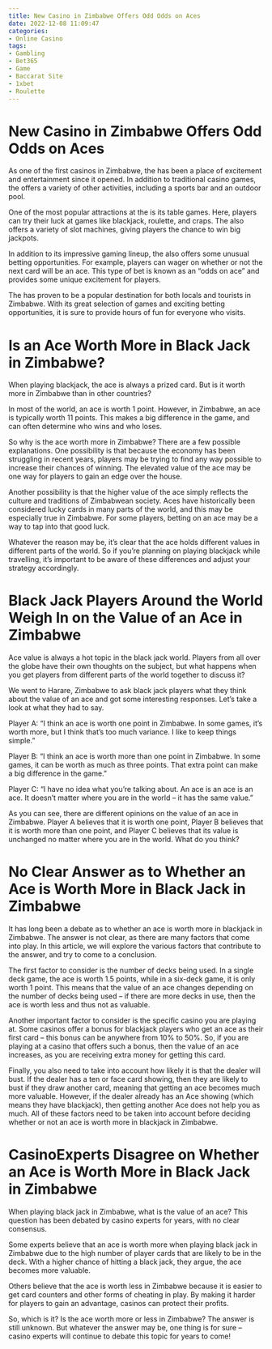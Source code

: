 ```yaml
---
title: New Casino in Zimbabwe Offers Odd Odds on Aces
date: 2022-12-08 11:09:47
categories:
- Online Casino
tags:
- Gambling
- Bet365
- Game
- Baccarat Site
- 1xbet
- Roulette
---
```



#  New Casino in Zimbabwe Offers Odd Odds on Aces

As one of the first casinos in Zimbabwe, the <new casino> has been a place of excitement and entertainment since it opened. In addition to traditional casino games, the <new casino> offers a variety of other activities, including a sports bar and an outdoor pool.

One of the most popular attractions at the <new casino> is its table games. Here, players can try their luck at games like blackjack, roulette, and craps. The <new casino> also offers a variety of slot machines, giving players the chance to win big jackpots.

In addition to its impressive gaming lineup, the <new casino> also offers some unusual betting opportunities. For example, players can wager on whether or not the next card will be an ace. This type of bet is known as an “odds on ace” and provides some unique excitement for players.

The <new casino> has proven to be a popular destination for both locals and tourists in Zimbabwe. With its great selection of games and exciting betting opportunities, it is sure to provide hours of fun for everyone who visits.

#  Is an Ace Worth More in Black Jack in Zimbabwe?

When playing blackjack, the ace is always a prized card. But is it worth more in Zimbabwe than in other countries?

In most of the world, an ace is worth 1 point. However, in Zimbabwe, an ace is typically worth 11 points. This makes a big difference in the game, and can often determine who wins and who loses.

So why is the ace worth more in Zimbabwe? There are a few possible explanations. One possibility is that because the economy has been struggling in recent years, players may be trying to find any way possible to increase their chances of winning. The elevated value of the ace may be one way for players to gain an edge over the house.

Another possibility is that the higher value of the ace simply reflects the culture and traditions of Zimbabwean society. Aces have historically been considered lucky cards in many parts of the world, and this may be especially true in Zimbabwe. For some players, betting on an ace may be a way to tap into that good luck.

Whatever the reason may be, it’s clear that the ace holds different values in different parts of the world. So if you’re planning on playing blackjack while travelling, it’s important to be aware of these differences and adjust your strategy accordingly.

#  Black Jack Players Around the World Weigh In on the Value of an Ace in Zimbabwe

Ace value is always a hot topic in the black jack world. Players from all over the globe have their own thoughts on the subject, but what happens when you get players from different parts of the world together to discuss it?

We went to Harare, Zimbabwe to ask black jack players what they think about the value of an ace and got some interesting responses. Let’s take a look at what they had to say.

Player A: “I think an ace is worth one point in Zimbabwe. In some games, it’s worth more, but I think that’s too much variance. I like to keep things simple.”

Player B: “I think an ace is worth more than one point in Zimbabwe. In some games, it can be worth as much as three points. That extra point can make a big difference in the game.”

Player C: “I have no idea what you’re talking about. An ace is an ace is an ace. It doesn’t matter where you are in the world – it has the same value.”

As you can see, there are different opinions on the value of an ace in Zimbabwe. Player A believes that it is worth one point, Player B believes that it is worth more than one point, and Player C believes that its value is unchanged no matter where you are in the world. What do you think?

#  No Clear Answer as to Whether an Ace is Worth More in Black Jack in Zimbabwe

It has long been a debate as to whether an ace is worth more in blackjack in Zimbabwe. The answer is not clear, as there are many factors that come into play. In this article, we will explore the various factors that contribute to the answer, and try to come to a conclusion.

The first factor to consider is the number of decks being used. In a single deck game, the ace is worth 1.5 points, while in a six-deck game, it is only worth 1 point. This means that the value of an ace changes depending on the number of decks being used – if there are more decks in use, then the ace is worth less and thus not as valuable.

Another important factor to consider is the specific casino you are playing at. Some casinos offer a bonus for blackjack players who get an ace as their first card – this bonus can be anywhere from 10% to 50%. So, if you are playing at a casino that offers such a bonus, then the value of an ace increases, as you are receiving extra money for getting this card.

Finally, you also need to take into account how likely it is that the dealer will bust. If the dealer has a ten or face card showing, then they are likely to bust if they draw another card, meaning that getting an ace becomes much more valuable. However, if the dealer already has an Ace showing (which means they have blackjack), then getting another Ace does not help you as much. All of these factors need to be taken into account before deciding whether or not an ace is worth more in blackjack in Zimbabwe.

#  CasinoExperts Disagree on Whether an Ace is Worth More in Black Jack in Zimbabwe

When playing black jack in Zimbabwe, what is the value of an ace? This question has been debated by casino experts for years, with no clear consensus.

Some experts believe that an ace is worth more when playing black jack in Zimbabwe due to the high number of player cards that are likely to be in the deck. With a higher chance of hitting a black jack, they argue, the ace becomes more valuable.

Others believe that the ace is worth less in Zimbabwe because it is easier to get card counters and other forms of cheating in play. By making it harder for players to gain an advantage, casinos can protect their profits.

So, which is it? Is the ace worth more or less in Zimbabwe? The answer is still unknown. But whatever the answer may be, one thing is for sure – casino experts will continue to debate this topic for years to come!